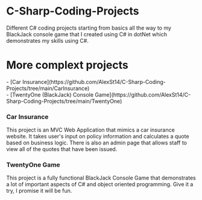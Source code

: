 # C-Sharp-Coding-Projects
Different C# coding projects starting from basics all the way to my BlackJack console game that I created using C# in dotNet which demonstrates my skills using C#.

<h1>More complext projects</h1>
- [Car Insurance](https://github.com/AlexSt14/C-Sharp-Coding-Projects/tree/main/CarInsurance) </br>
- [TwentyOne (BlackJack) Console Game](https://github.com/AlexSt14/C-Sharp-Coding-Projects/tree/main/TwentyOne)


<h3>Car Insurance</h3
  <p>This project is an MVC Web Application that mimics a car insurance website. It takes user's input on policy information and calculates a quote based on business logic. There is also an admin page that allows staff to view all of the quotes that have been issued.</p>
    
<h3>TwentyOne Game</h3>
  <p>This project is a fully functional BlackJack Console Game that demonstrates a lot of important aspects of C# and object oriented programming. Give it a try, I promise it will be fun.</p>
